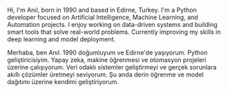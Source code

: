Hi, I'm Anıl, born in 1990 and based in Edirne, Turkey.
I'm a Python developer focused on Artificial Intelligence, Machine Learning, and Automation projects.
I enjoy working on data-driven systems and building smart tools that solve real-world problems.
Currently improving my skills in deep learning and model deployment.


Merhaba, ben Anıl. 1990 doğumluyum ve Edirne'de yaşıyorum.
Python geliştiricisiyim. Yapay zeka, makine öğrenmesi ve otomasyon projeleri üzerine çalışıyorum.
Veri odaklı sistemler geliştirmeyi ve gerçek sorunlara akıllı çözümler üretmeyi seviyorum.
Şu anda derin öğrenme ve model dağıtımı üzerine kendimi geliştiriyorum.

